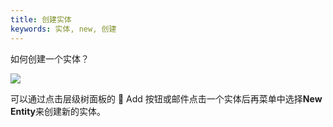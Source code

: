 ```yaml
---
title: 创建实体
keywords: 实体, new, 创建
---
```


如何创建一个实体？

<img src="https://playcanvas.com/static-assets/instructions/new_entity.gif"/>

可以通过点击层级树面板的 <span class="font-icon">&#57632;</span> Add 按钮或邮件点击一个实体后再菜单中选择**New Entity**来创建新的实体。

